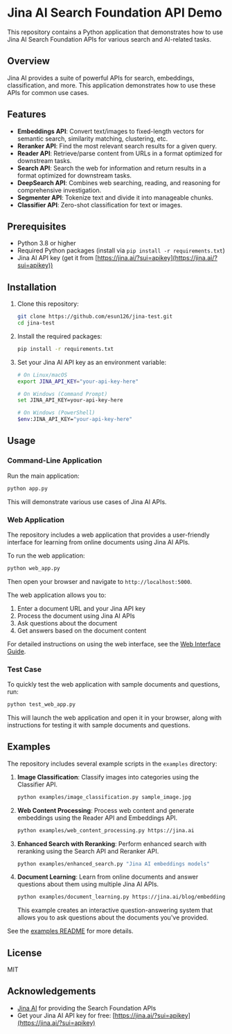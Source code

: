 # Jina AI Search Foundation API Demo

This repository contains a Python application that demonstrates how to use Jina AI Search Foundation APIs for various search and AI-related tasks.

## Overview

Jina AI provides a suite of powerful APIs for search, embeddings, classification, and more. This application demonstrates how to use these APIs for common use cases.

## Features

- **Embeddings API**: Convert text/images to fixed-length vectors for semantic search, similarity matching, clustering, etc.
- **Reranker API**: Find the most relevant search results for a given query.
- **Reader API**: Retrieve/parse content from URLs in a format optimized for downstream tasks.
- **Search API**: Search the web for information and return results in a format optimized for downstream tasks.
- **DeepSearch API**: Combines web searching, reading, and reasoning for comprehensive investigation.
- **Segmenter API**: Tokenize text and divide it into manageable chunks.
- **Classifier API**: Zero-shot classification for text or images.

## Prerequisites

- Python 3.8 or higher
- Required Python packages (install via `pip install -r requirements.txt`)
- Jina AI API key (get it from [https://jina.ai/?sui=apikey](https://jina.ai/?sui=apikey))

## Installation

1. Clone this repository:
   ```bash
   git clone https://github.com/esun126/jina-test.git
   cd jina-test
   ```

2. Install the required packages:
   ```bash
   pip install -r requirements.txt
   ```

3. Set your Jina AI API key as an environment variable:
   ```bash
   # On Linux/macOS
   export JINA_API_KEY="your-api-key-here"
   
   # On Windows (Command Prompt)
   set JINA_API_KEY=your-api-key-here
   
   # On Windows (PowerShell)
   $env:JINA_API_KEY="your-api-key-here"
   ```

## Usage

### Command-Line Application

Run the main application:

```bash
python app.py
```

This will demonstrate various use cases of Jina AI APIs.

### Web Application

The repository includes a web application that provides a user-friendly interface for learning from online documents using Jina AI APIs.

To run the web application:

```bash
python web_app.py
```

Then open your browser and navigate to `http://localhost:5000`.

The web application allows you to:
1. Enter a document URL and your Jina API key
2. Process the document using Jina AI APIs
3. Ask questions about the document
4. Get answers based on the document content

For detailed instructions on using the web interface, see the [Web Interface Guide](web_interface_guide.md).

### Test Case

To quickly test the web application with sample documents and questions, run:

```bash
python test_web_app.py
```

This will launch the web application and open it in your browser, along with instructions for testing it with sample documents and questions.

## Examples

The repository includes several example scripts in the `examples` directory:

1. **Image Classification**: Classify images into categories using the Classifier API.
   ```bash
   python examples/image_classification.py sample_image.jpg
   ```

2. **Web Content Processing**: Process web content and generate embeddings using the Reader API and Embeddings API.
   ```bash
   python examples/web_content_processing.py https://jina.ai
   ```

3. **Enhanced Search with Reranking**: Perform enhanced search with reranking using the Search API and Reranker API.
   ```bash
   python examples/enhanced_search.py "Jina AI embeddings models"
   ```

4. **Document Learning**: Learn from online documents and answer questions about them using multiple Jina AI APIs.
   ```bash
   python examples/document_learning.py https://jina.ai/blog/embeddings-v3/ https://jina.ai/blog/reranker-v2/
   ```
   This example creates an interactive question-answering system that allows you to ask questions about the documents you've provided.

See the [examples README](examples/README.md) for more details.

## License

MIT

## Acknowledgements

- [Jina AI](https://jina.ai/) for providing the Search Foundation APIs
- Get your Jina AI API key for free: [https://jina.ai/?sui=apikey](https://jina.ai/?sui=apikey)
